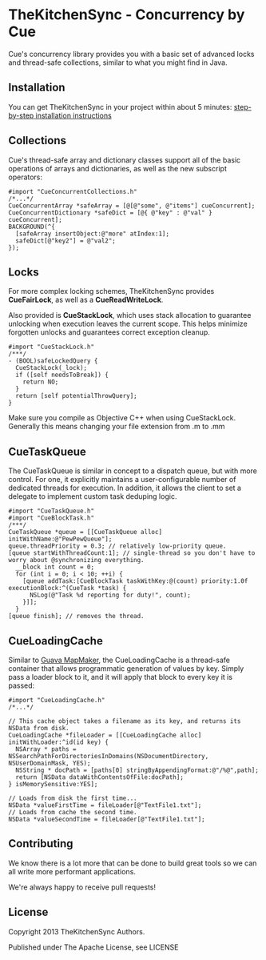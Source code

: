 TheKitchenSync - Concurrency by Cue
===========================

Cue's concurrency library provides you with a basic set of advanced locks and thread-safe collections, similar to what you might find in Java. 

## Installation
You can get TheKitchenSync in your project within about 5 minutes: [step-by-step installation instructions](/Documentation/INSTALL.md)

## Collections
Cue's thread-safe array and dictionary classes support all of the basic operations of arrays and dictionaries, 
as well as the new subscript operators:
~~~~~~~~~~~~~~~~~~~~~~~~~~~~~~~~.objc
#import "CueConcurrentCollections.h"
/*...*/
CueConcurrentArray *safeArray = [@[@"some", @"items"] cueConcurrent];
CueConcurrentDictionary *safeDict = [@{ @"key" : @"val" } cueConcurrent];
BACKGROUND(^{
  [safeArray insertObject:@"more" atIndex:1];
  safeDict[@"key2"] = @"val2";
});
~~~~~~~~~~~~~~~~~~~~~~~~~~~~~~~~

## Locks
For more complex locking schemes, TheKitchenSync provides __CueFairLock__, as well as a __CueReadWriteLock__.

Also provided is __CueStackLock__, which uses stack allocation to guarantee unlocking when execution leaves the current scope.
This helps minimize forgotten unlocks and guarantees correct exception cleanup.

~~~~~~~~~~~~~~~~~~~~~~~~~~~~~~~~.objc
#import "CueStackLock.h"
/***/
- (BOOL)safeLockedQuery {
  CueStackLock(_lock);
  if ([self needsToBreak]) {
    return NO;
  }
  return [self potentialThrowQuery];  
}
~~~~~~~~~~~~~~~~~~~~~~~~~~~~~~~~
Make sure you compile as Objective C++ when using CueStackLock. 
Generally this means changing your file extension from .m to .mm

## CueTaskQueue
The CueTaskQueue is similar in concept to a dispatch queue, but with more control. For one, it explicitly maintains a user-configurable number of dedicated threads for execution.
In addition, it allows the client to set a delegate to implement custom task deduping logic.

~~~~~~~~~~~~~~~~~~~~~~~~~~~~~~~~.objc
#import "CueTaskQueue.h"
#import "CueBlockTask.h"
/***/
CueTaskQueue *queue = [[CueTaskQueue alloc] initWithName:@"PewPewQueue"];
queue.threadPriority = 0.3; // relatively low-priority queue.
[queue startWithThreadCount:1]; // single-thread so you don't have to worry about @synchronizing everything.
  __block int count = 0;
  for (int i = 0; i < 10; ++i) {
    [queue addTask:[CueBlockTask taskWithKey:@(count) priority:1.0f executionBlock:^(CueTask *task) {
      NSLog(@"Task %d reporting for duty!", count);
    }]];
  }
[queue finish]; // removes the thread.
~~~~~~~~~~~~~~~~~~~~~~~~~~~~~~~~

## CueLoadingCache
Similar to [Guava MapMaker](http://docs.guava-libraries.googlecode.com/git-history/v10.0.1/javadoc/com/google/common/collect/MapMaker.html), 
the CueLoadingCache is a thread-safe container that allows programmatic generation of values by key. Simply pass a loader block to it, and it will apply that block to every key it is passed:

~~~~~~~~~~~~~~~~~~~~~~~~~~~~~~~~.objc
#import "CueLoadingCache.h"
/*...*/   

// This cache object takes a filename as its key, and returns its NSData from disk.
CueLoadingCache *fileLoader = [[CueLoadingCache alloc] initWithLoader:^id(id key) {
  NSArray * paths = NSSearchPathForDirectoriesInDomains(NSDocumentDirectory, NSUserDomainMask, YES);
  NSString * docPath = [paths[0] stringByAppendingFormat:@"/%@",path];
  return [NSData dataWithContentsOfFile:docPath];
} isMemorySensitive:YES];

// Loads from disk the first time...
NSData *valueFirstTime = fileLoader[@"TextFile1.txt"];
// Loads from cache the second time.
NSData *valueSecondTime = fileLoader[@"TextFile1.txt"];
~~~~~~~~~~~~~~~~~~~~~~~~~~~~~~~~

## Contributing

We know there is a lot more that can be done to build great tools so we can all write more performant applications.

We're always happy to receive pull requests!

## License

Copyright 2013 TheKitchenSync Authors.

Published under The Apache License, see LICENSE
